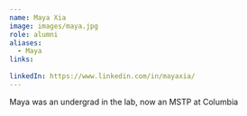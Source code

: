 ```yaml
---
name: Maya Xia
image: images/maya.jpg
role: alumni
aliases:
  - Maya
links:
  
linkedIn: https://www.linkedin.com/in/mayaxia/
---
```

Maya was an undergrad in the lab, now an MSTP at Columbia

